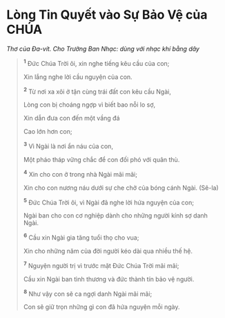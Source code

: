 # Lòng Tin Quyết vào Sự Bảo Vệ của **CHÚA**
*Thơ của Đa-vít. Cho Trưởng Ban Nhạc: dùng với nhạc khí bằng dây*

> <sup><b>1</b></sup> Đức Chúa Trời ôi, xin nghe tiếng kêu cầu của con;
>
> Xin lắng nghe lời cầu nguyện của con.
>
> <sup><b>2</b></sup> Từ nơi xa xôi ở tận cùng trái đất con kêu cầu Ngài,
>
> Lòng con bị choáng ngợp vì biết bao nỗi lo sợ,
>
> Xin dẫn đưa con đến một vầng đá
>
> Cao lớn hơn con;
>
> <sup><b>3</b></sup> Vì Ngài là nơi ẩn náu của con,
>
> Một pháo tháp vững chắc để con đối phó với quân thù.
>
> <sup><b>4</b></sup> Xin cho con ở trong nhà Ngài mãi mãi;
>
> Xin cho con nương náu dưới sự che chở của bóng cánh Ngài. (Sê-la)
>
> <sup><b>5</b></sup> Đức Chúa Trời ôi, vì Ngài đã nghe lời hứa nguyện của con;
>
> Ngài ban cho con cơ nghiệp dành cho những người kính sợ danh Ngài.
>
> <sup><b>6</b></sup> Cầu xin Ngài gia tăng tuổi thọ cho vua;
>
> Xin cho những năm của đời người kéo dài qua nhiều thế hệ.
>
> <sup><b>7</b></sup> Nguyện người trị vì trước mặt Đức Chúa Trời mãi mãi;
>
> Cầu xin Ngài ban tình thương và đức thành tín bảo vệ người.
>
> <sup><b>8</b></sup> Như vậy con sẽ ca ngợi danh Ngài mãi mãi;
>
> Con sẽ giữ trọn những gì con đã hứa nguyện mỗi ngày.
